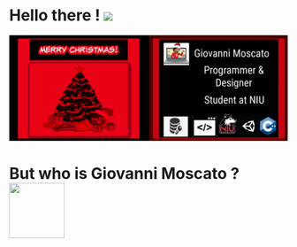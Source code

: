 
# Hello there ! <img src="https://raw.githubusercontent.com/MartinHeinz/MartinHeinz/master/wave.gif" width="30px">

[![Header](https://github.com/codingcodewhilegoofin/codingcodewhilegoofin/blob/main/profile%20pic%20lel.PNG "Header")](https://yupimaperson101.wixsite.com/giovannimoscatocode)

# But who is Giovanni Moscato ? <img src="https://media.giphy.com/media/xUPGcz2H1TXdCz4suY/giphy.gif" width="100px" height="100px">


<!--
**codingcodewhilegoofin/codingcodewhilegoofin** is a ✨ _special_ ✨ repository because its `README.md` (this file) appears on your GitHub profile.

Here are some ideas to get you started:

- 🔭 I’m currently working on ...
- 🌱 I’m currently learning ...
- 👯 I’m looking to collaborate on ...
- 🤔 I’m looking for help with ...
- 💬 Ask me about ...
- 📫 How to reach me: ...
- 😄 Pronouns: ...
- ⚡ Fun fact: ...
-->
